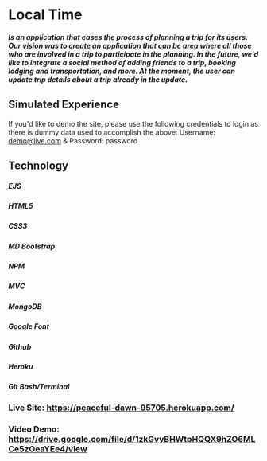 # Local Time 

##### Is an application that eases the process of planning a trip for its users. Our vision was to create an application that can be area where all those who are involved in a trip to participate in the planning. In the future, we'd like to integrate a social method of adding friends to a trip, booking lodging and transportation, and more. At the moment, the user can update trip details about a trip already in the update. 

## Simulated Experience
 
 If you'd like to demo the site, please use the following credentials to login as there is dummy data used to accomplish the above: 
 Username: demo@live.com & Password: password

## Technology

##### EJS
##### HTML5 
##### CSS3 
##### MD Bootstrap
##### NPM 
##### MVC
##### MongoDB
##### Google Font
##### Github
##### Heroku 
##### Git Bash/Terminal 

### Live Site: https://peaceful-dawn-95705.herokuapp.com/
### Video Demo: https://drive.google.com/file/d/1zkGvyBHWtpHQQX9hZO6MLCe5zOeaYEe4/view

